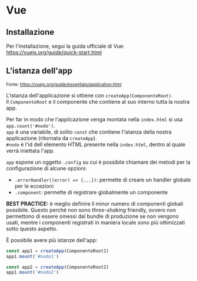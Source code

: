 # Vue

## Installazione

Per l'installazione, segui la guida ufficiale di Vue: https://vuejs.org/guide/quick-start.html

## L'istanza dell'app
<small> Fonte: https://vuejs.org/guide/essentials/application.html </small>

L'istanza dell'applicazione si ottiene con `createApp(ComponenteRoot)`.  
Il `ComponenteRoot` e il componente che contiene al suo interno tutta la nostra app.  

Per far in modo che l'applicazione venga montata nella `index.html` si usa `app.count('#nodo')`.  
`app` è una variabile, di solito `const` che contiene l'istanza della nostra applicazione (ritornata da `createApp`).  
`#nodo` è l'id dell elemento HTML presente nella `index.html`, dentro al quale verrà iniettata l'app.

`app` espone un oggetto `.config` su cui è possibile chiamare dei metodi per la configurazione di alcune opzioni:  
- `.errorHandler((error) => {...})`: permette di creare un handler globale per le eccezioni  
- `.component`: permette di registrare globalmente un componente

**BEST PRACTICE:** è meglio definire il minor numero di componenti globali possibile. Questo perché non sono *three-shaking* friendly, ovvero non permettono di essere omessi dal bundle di produzione se non vengono usati, mentre i componenti registrati in maniera locale sono più ottimizzati sotto questo aspetto.  

È possibile avere più istanze dell'app:
```js
const app1 = createApp(ComponenteRoot1)
app1.mount('#nodo1')

const app2 = createApp(ComponenteRoot2)
app1.mount('#nodo2')
```